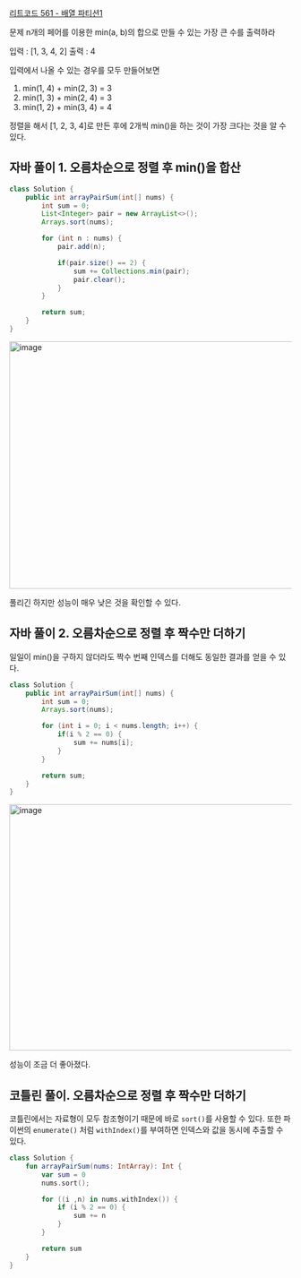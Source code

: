 [리트코드 561 - 배열 파티션1]([https://leetcode.com/problems/trapping-rain-water/](https://leetcode.com/problems/array-partition/description/))

문제 n개의 페어를 이용한 min(a, b)의 합으로 만들 수 있는 가장 큰 수를 출력하라

입력 : [1, 3, 4, 2] 
출력 : 4

입력에서 나올 수 있는 경우를 모두 만들어보면
1. min(1, 4) + min(2, 3) = 3
2. min(1, 3) + min(2, 4) = 3
3. min(1, 2) + min(3, 4) = 4
   
정렬을 해서 [1, 2, 3, 4]로 만든 후에 2개씩 min()을 하는 것이 가장 크다는 것을 알 수 있다. 

## 자바 풀이 1. 오름차순으로 정렬 후 min()을 합산

```java
class Solution {
    public int arrayPairSum(int[] nums) {
        int sum = 0;
        List<Integer> pair = new ArrayList<>();
        Arrays.sort(nums);

        for (int n : nums) {
            pair.add(n);

            if(pair.size() == 2) {
                sum += Collections.min(pair);
                pair.clear();
            }
        }

        return sum;
    }
}
```

<img width="678" height="442" alt="image" src="https://github.com/user-attachments/assets/ea760448-d419-4dec-b7cf-b83d04922f82" />

풀리긴 하지만 성능이 매우 낮은 것을 확인할 수 있다.

## 자바 풀이 2. 오름차순으로 정렬 후 짝수만 더하기
일일이 min()을 구하지 않더라도 짝수 번째 인덱스를 더해도 동일한 결과를 얻을 수 있다.

```java
class Solution {
    public int arrayPairSum(int[] nums) {
        int sum = 0;
        Arrays.sort(nums);

        for (int i = 0; i < nums.length; i++) {
            if(i % 2 == 0) {
                sum += nums[i];
            }
        }

        return sum;
    }
}
```

<img width="681" height="440" alt="image" src="https://github.com/user-attachments/assets/ad57f0dd-32c1-468e-a93d-dcce056f96bf" />

성능이 조금 더 좋아졌다.

## 코틀린 풀이. 오름차순으로 정렬 후 짝수만 더하기
코틀린에서는 자료형이 모두 참조형이기 때문에 바로 `sort()`를 사용할 수 있다.
또한 파이썬의 `enumerate()` 처럼 `withIndex()`를 부여하면 인덱스와 값을 동시에 추출할 수 있다.


```kotlin
class Solution {
    fun arrayPairSum(nums: IntArray): Int {
        var sum = 0
        nums.sort();

        for ((i ,n) in nums.withIndex()) {
            if (i % 2 == 0) {
                sum += n
            }
        }

        return sum
    }
}
```


